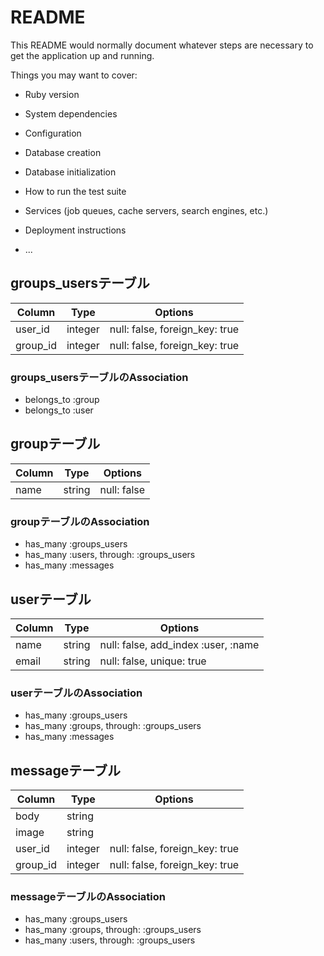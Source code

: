 # README

This README would normally document whatever steps are necessary to get the
application up and running.

Things you may want to cover:

* Ruby version

* System dependencies

* Configuration

* Database creation

* Database initialization

* How to run the test suite

* Services (job queues, cache servers, search engines, etc.)

* Deployment instructions

* ...

## groups_usersテーブル

|Column|Type|Options|
|------|----|-------|
|user_id|integer|null: false, foreign_key: true|
|group_id|integer|null: false, foreign_key: true|

### groups_usersテーブルのAssociation
- belongs_to :group
- belongs_to :user



## groupテーブル

|Column|Type|Options|
|------|----|-------|
|name|string|null: false|

### groupテーブルのAssociation
- has_many :groups_users
- has_many :users, through: :groups_users
- has_many :messages


## userテーブル

|Column|Type|Options|
|------|----|-------|
|name|string|null: false, add_index :user, :name|
|email|string|null: false, unique: true|

### userテーブルのAssociation
- has_many :groups_users
- has_many :groups, through: :groups_users
- has_many :messages


## messageテーブル

|Column|Type|Options|
|------|----|-------|
|body|string||
|image|string||
|user_id|integer|null: false, foreign_key: true|
|group_id|integer|null: false, foreign_key: true|

### messageテーブルのAssociation
- has_many :groups_users
- has_many :groups, through: :groups_users
- has_many :users, through: :groups_users
